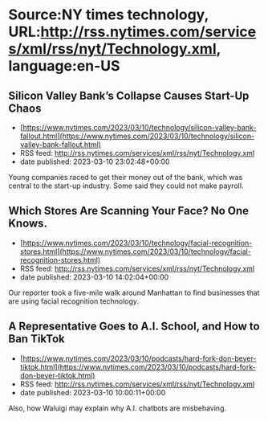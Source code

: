 # Source:NY times technology, URL:http://rss.nytimes.com/services/xml/rss/nyt/Technology.xml, language:en-US

## Silicon Valley Bank’s Collapse Causes Start-Up Chaos
 - [https://www.nytimes.com/2023/03/10/technology/silicon-valley-bank-fallout.html](https://www.nytimes.com/2023/03/10/technology/silicon-valley-bank-fallout.html)
 - RSS feed: http://rss.nytimes.com/services/xml/rss/nyt/Technology.xml
 - date published: 2023-03-10 23:02:48+00:00

Young companies raced to get their money out of the bank, which was central to the start-up industry. Some said they could not make payroll.

## Which Stores Are Scanning Your Face? No One Knows.
 - [https://www.nytimes.com/2023/03/10/technology/facial-recognition-stores.html](https://www.nytimes.com/2023/03/10/technology/facial-recognition-stores.html)
 - RSS feed: http://rss.nytimes.com/services/xml/rss/nyt/Technology.xml
 - date published: 2023-03-10 14:02:04+00:00

Our reporter took a five-mile walk around Manhattan to find businesses that are using facial recognition technology.

## A Representative Goes to A.I. School, and How to Ban TikTok
 - [https://www.nytimes.com/2023/03/10/podcasts/hard-fork-don-beyer-tiktok.html](https://www.nytimes.com/2023/03/10/podcasts/hard-fork-don-beyer-tiktok.html)
 - RSS feed: http://rss.nytimes.com/services/xml/rss/nyt/Technology.xml
 - date published: 2023-03-10 10:00:11+00:00

Also, how Waluigi may explain why A.I. chatbots are misbehaving.

